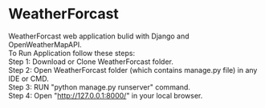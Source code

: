 # WeatherForcast

WeatherForcast web application bulid with Django and OpenWeatherMapAPI.  
To Run Application follow these steps:  
Step 1: Download or Clone WeatherForcast folder.  
Step 2: Open WeatherForcast folder (which contains manage.py file) in any IDE or CMD.  
Step 3: RUN "python manage.py runserver" command.  
Step 4: Open "http://127.0.0.1:8000/" in your local browser.
